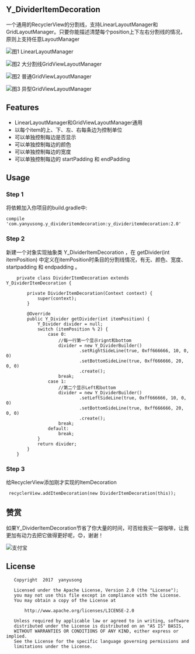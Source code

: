 

## Y_DividerItemDecoration 

一个通用的RecyclerView的分割线，支持LinearLayoutManager和GridLayoutManager。只要你能描述清楚每个position上下左右分割线的情况，原则上支持任意LayoutManager

![图1 LinearLayoutManager](https://user-gold-cdn.xitu.io/2017/6/14/6c979a19471443841aa4cfbfc1f7ff3f?imageView2/0/w/500/h/1000/format/jpg/q/90|imageslim)


![图2 大分割线GridViewLayoutManager](https://user-gold-cdn.xitu.io/2017/6/14/626b8aced50a6439ab3ae4194e6f6ea0?imageView2/0/w/500/h/1000/format/jpg/q/90|imageslim)


![图2 普通GridViewLayoutManager](https://user-gold-cdn.xitu.io/2017/6/14/4996020282b47b8a74208a7d192b37cc?imageView2/0/w/500/h/1000/format/jpg/q/90|imageslim)


![图3 异型GridViewLayoutManager](https://user-gold-cdn.xitu.io/2017/6/14/45ac2f0407bc3ac4975a4369f2382459?imageView2/0/w/500/h/1000/format/jpg/q/90|imageslim)
## Features
- LinearLayoutManager和GridViewLayoutManager通用
- 以每个item的上、下、左、右每条边为控制单位
- 可以单独控制每边是否显示
- 可以单独控制每边的颜色
- 可以单独控制每边的宽度
- 可以单独控制每边的 startPadding 和 endPadding

## Usage

### Step 1
将依赖加入你项目的build.gradle中:

```
compile 'com.yanyusong.y_divideritemdecoration:y_divideritemdecoration:2.0'
```

### Step 2
新建一个对象实现抽象类 Y_DividerItemDecoration ，在 getDivider(int itemPosition) 中定义在itemPosition时条目的分割线情况，有无、颜色、宽度、startpadding 和 endpadding 。

```
    private class DividerItemDecoration extends Y_DividerItemDecoration {

        private DividerItemDecoration(Context context) {
            super(context);
        }

        @Override
        public Y_Divider getDivider(int itemPosition) {
            Y_Divider divider = null;
            switch (itemPosition % 2) {
                case 0:
                    //每一行第一个显示rignt和bottom
                    divider = new Y_DividerBuilder()
                            .setRightSideLine(true, 0xff666666, 10, 0, 0)
                            .setBottomSideLine(true, 0xff666666, 20, 0, 0)
                            .create();
                    break;
                case 1:
                    //第二个显示Left和bottom
                    divider = new Y_DividerBuilder()
                            .setLeftSideLine(true, 0xff666666, 10, 0, 0)
                            .setBottomSideLine(true, 0xff666666, 20, 0, 0)
                            .create();
                    break;
                default:
                    break;
            }
            return divider;
        }
    }
```
    
### Step 3

给RecyclerView添加刚才实现的ItemDecoration

```
 recyclerView.addItemDecoration(new DividerItemDecoration(this));
```
## 赞赏

如果Y_DividerItemDecoration节省了你大量的时间，可否给我买一袋咖啡，让我更加有动力去把它做得更好呢，:blush:，谢谢！

![支付宝](https://user-gold-cdn.xitu.io/2017/6/14/48365047622b886792252d664702de31)

## License

```
   Copyright  2017  yanyusong
   
   Licensed under the Apache License, Version 2.0 (the "License");
   you may not use this file except in compliance with the License.
   You may obtain a copy of the License at

       http://www.apache.org/licenses/LICENSE-2.0

   Unless required by applicable law or agreed to in writing, software
   distributed under the License is distributed on an "AS IS" BASIS,
   WITHOUT WARRANTIES OR CONDITIONS OF ANY KIND, either express or implied.
   See the License for the specific language governing permissions and
   limitations under the License.
```


